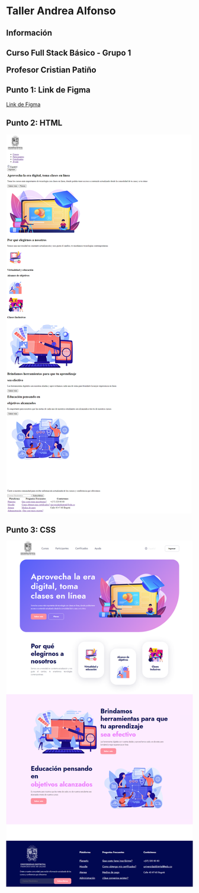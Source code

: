 <h1>Taller Andrea Alfonso</h1>

<h2>Información<h2>
<p>Curso Full Stack Básico - Grupo 1</p>
<p>Profesor Cristian Patiño</p>

<h2>Punto 1: Link de Figma</h2>
<a href="https://www.figma.com/file/o4mQkKYlENeT0HJul3AJWy/Andrea-Alfonso---FIGMA-Excercise?type=design&node-id=8-364&t=sRIz7h5jB9mAqekC-4" target="_blank">Link de Figma</a>

<h2>Punto 2: HTML</h2>
<img src="./public/images/html.png"
alt="html">

<h2>Punto 3: CSS</h2>
<img src="./public/images/css.png"
alt="css">

